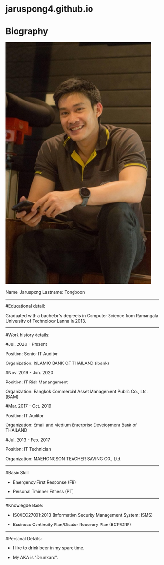 # jaruspong4.github.io

# Biography

![Profile Image](/1.jpg)

Name: Jaruspong Lastname: Tongboon 
______________________________________________________________________________________________________________
#Educational detail:

Graduated with a bachelor's degreeis in Computer Science from Ramangala University of Technology Lanna in 2013.

______________________________________________________________________________________________________________
#Work history details:

#Jul. 2020 - Present

Position: Senior IT Auditor 

Organization: ISLAMIC BANK OF THAILAND (ibank)


#Nov. 2019 - Jun. 2020

Position: IT Risk Manangement

Organization: Bangkok Commercial Asset Management Public Co., Ltd. (BAM)


#Mar. 2017 - Oct. 2019

Position: IT Auditor

Organization: Small and Medium Enterprise Development Bank of THAILAND


#Jul. 2013 - Feb. 2017

Position: IT Technician 

Organization: MAEHONGSON TEACHER SAVING CO., Ltd.

______________________________________________________________________________________________________________
#Basic Skill

- Emergency First Response (FR)

- Personal Trainner Fitness (PT)

______________________________________________________________________________________________________________
#Knowlegde Base:

- ISO/IEC27001:2013 (Information Security Management System: ISMS)

- Business Continuity Plan/Disater Recovery Plan (BCP/DRP)

______________________________________________________________________________________________________________
#Personal Details:

- I like to drink beer in my spare time.

- My AKA is "Drunkard".